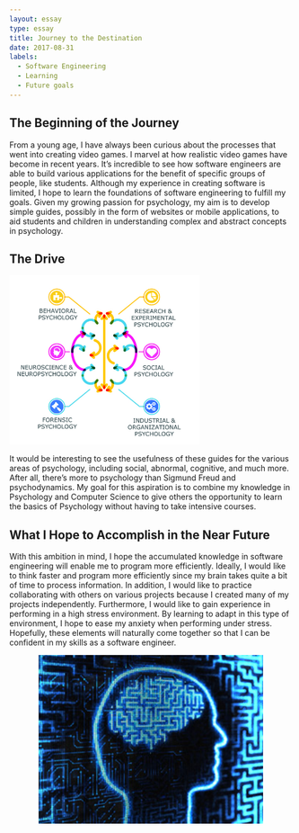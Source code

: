 ```yaml
---
layout: essay
type: essay
title: Journey to the Destination
date: 2017-08-31
labels:
  - Software Engineering
  - Learning
  - Future goals
---
```


## The Beginning of the Journey

From a young age, I have always been curious about the processes that went into creating video games. I marvel at how realistic 
video games have become in recent years. It’s incredible to see how software engineers are able to build various applications for 
the benefit of specific groups of people, like students. Although my experience in creating software is limited, I hope to learn the 
foundations of software engineering to fulfill my goals. Given my growing passion for psychology, my aim is to develop simple guides, 
possibly in the form of websites or mobile applications, to aid students and children in understanding complex and abstract concepts 
in psychology. 

## The Drive

<img class="ui left floated image" height="300" src="../images/areasofpsychology.jpg">

It would be interesting to see the usefulness of these guides for the various areas of psychology, including social, abnormal, 
cognitive, and much more. After all, there’s more to psychology than Sigmund Freud and psychodynamics. My goal for this aspiration 
is to combine my knowledge in Psychology and Computer Science to give others the opportunity to learn the basics of Psychology 
without having to take intensive courses.    

## What I Hope to Accomplish in the Near Future

With this ambition in mind, I hope the accumulated knowledge in software engineering will enable me to program more efficiently. 
Ideally, I would like to think faster and program more efficiently since my brain takes quite a bit of time to process information. 
In addition, I would like to practice collaborating with others on various projects because I created many of my projects 
independently. Furthermore, I would like to gain experience in performing in a high stress environment. By learning to adapt 
in this type of environment, I hope to ease my anxiety when performing under stress. Hopefully, these elements will naturally come 
together so that I can be confident in my skills as a software engineer.   

<p align="center">
  <img height="300" src="../images/psyandcs.jpg">
</p>
